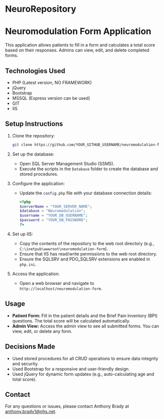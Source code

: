 # NeuroRepository
# Neuromodulation Form Application

This application allows patients to fill in a form and calculates a total score based on their responses. Admins can view, edit, and delete completed forms.

## Technologies Used

- PHP (Latest version, NO FRAMEWORK)
- jQuery
- Bootstrap
- MSSQL (Express version can be used)
- GIT
- IIS

## Setup Instructions

1. Clone the repository:
    ```bash
    git clone https://github.com/YOUR_GITHUB_USERNAME/neuromodulation-form.git
    ```

2. Set up the database:
    - Open SQL Server Management Studio (SSMS).
    - Execute the scripts in the `Database` folder to create the database and stored procedures.

3. Configure the application:
    - Update the `config.php` file with your database connection details:
        ```php
        <?php
        $serverName = "YOUR_SERVER_NAME";
        $database = "Neuromodulation";
        $username = "YOUR_DB_USERNAME";
        $password = "YOUR_DB_PASSWORD";
        ?>
        ```

4. Set up IIS:
    - Copy the contents of the repository to the web root directory (e.g., `C:\inetpub\wwwroot\neuromodulation-form`).
    - Ensure that IIS has read/write permissions to the web root directory.
    - Ensure the SQLSRV and PDO_SQLSRV extensions are enabled in `php.ini`.

5. Access the application:
    - Open a web browser and navigate to `http://localhost/neuromodulation-form`.

## Usage

- **Patient Form:** Fill in the patient details and the Brief Pain Inventory (BPI) questions. The total score will be calculated automatically.
- **Admin View:** Access the admin view to see all submitted forms. You can view, edit, or delete any form.

## Decisions Made

- Used stored procedures for all CRUD operations to ensure data integrity and security.
- Used Bootstrap for a responsive and user-friendly design.
- Used jQuery for dynamic form updates (e.g., auto-calculating age and total score).

## Contact

For any questions or issues, please contact Anthony Brady at anthony.brady1@nhs.net.

